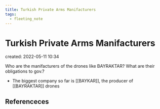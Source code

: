 ```yaml
---
title: Turkish Private Arms Manifacturers
tags:
  - fleeting_note
---
```


# Turkish Private Arms Manifacturers
created: 2022-05-11 10:34

Who are the manifacturers of the drones like BAYRAKTAR? What are their obligations to gov.?

- The biggest company so far is [[BAYKAR]], the producer of [[BAYRAKTAR]] drones

## Referenceces